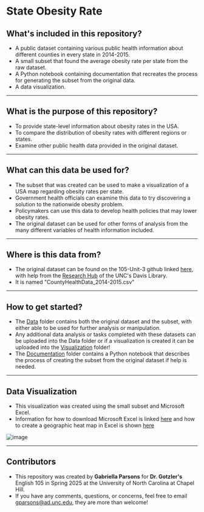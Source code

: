 # State Obesity Rate
## **What's included in this repository?**
- A public dataset containing various public health information about different counties in every state in 2014-2015.
- A small subset that found the average obesity rate per state from the raw dataset.
- A Python notebook containing documentation that recreates the process for generating the subset from the original data.
- A data visualization.
---
## **What is the purpose of this repository?**
- To provide state-level information about obesity rates in the USA.
- To compare the distribution of obesity rates with different regions or states.
- Examine other public health data provided in the original dataset.
---
## **What can this data be used for?**
- The subset that was created can be used to make a visualization of a USA map regarding obesity rates per state.
- Government health officials can examine this data to try discovering a solution to the nationwide obesity problem.
- Policymakers can use this data to develop health policies that may lower obesity rates.
- The original dataset can be used for other forms of analysis from the many different variables of health information included.
---
## **Where is this data from?**
- The original dataset can be found on the 105-Unit-3 github linked [here](https://github.com/tarheel105/105-Unit-3), with help from the [Research Hub](https://github.com/UNC-Libraries-data) of the UNC's Davis Library.
- It is named "CountyHealthData_2014-2015.csv"
---
## **How to get started?**
- The [Data](https://github.com/gabbyparsons/State_Obesity_Rate/tree/main/Data) folder contains both the original dataset and the subset, with either able to be used for further analysis or manipulation.
- Any additional data analysis or tasks completed with these datasets can be uploaded into the Data folder or if a visualization is created it can be uploaded into the [Visualization](https://github.com/gabbyparsons/State_Obesity_Rate/tree/main/Visualization) folder!
- The [Documentation](https://github.com/gabbyparsons/State_Obesity_Rate/tree/main/Documentation) folder contains a Python notebook that describes the process of creating the subset from the original dataset if help is needed.
---
## **Data Visualization**
- This visualization was created using the small subset and Microsoft Excel.
- Information for how to download Microsoft Excel is linked [here](https://support.microsoft.com/en-us/office/download-install-or-reinstall-microsoft-365-or-office-2024-on-a-pc-or-mac-4414eaaf-0478-48be-9c42-23adc4716658) and how to create a geographic heat map in Excel is shown [here](https://www.exceldemy.com/make-geographic-heat-map-in-excel/)

![image](https://github.com/user-attachments/assets/a160e1ee-3072-48e6-9720-be65a5b62d1a)

---
## **Contributors**
- This repository was created by **Gabriella Parsons** for **Dr. Gotzler's** English 105 in Spring 2025 at the University of North Carolina at Chapel Hill.
- If you have any comments, questions, or concerns, feel free to email <gparsons@ad.unc.edu>, they are more than welcome!
